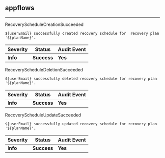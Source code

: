 ## appflows

______________________________________________________________________

RecoveryScheduleCreationSucceeded

```text
${userEmail} successfully created recovery schedule for  recovery plan '${planName}'.
```

| Severity | Status      | Audit Event |
| -------- | ----------- | ----------- |
| **Info** | **Success** | **Yes**     |

RecoveryScheduleDeletionSucceeded

```text
${userEmail} successfully deleted recovery schedule for recovery plan '${planName}'.
```

| Severity | Status      | Audit Event |
| -------- | ----------- | ----------- |
| **Info** | **Success** | **Yes**     |

RecoveryScheduleUpdateSucceeded

```text
${userEmail} successfully updated recovery schedule for recovery plan '${planName}'.
```

| Severity | Status      | Audit Event |
| -------- | ----------- | ----------- |
| **Info** | **Success** | **Yes**     |
